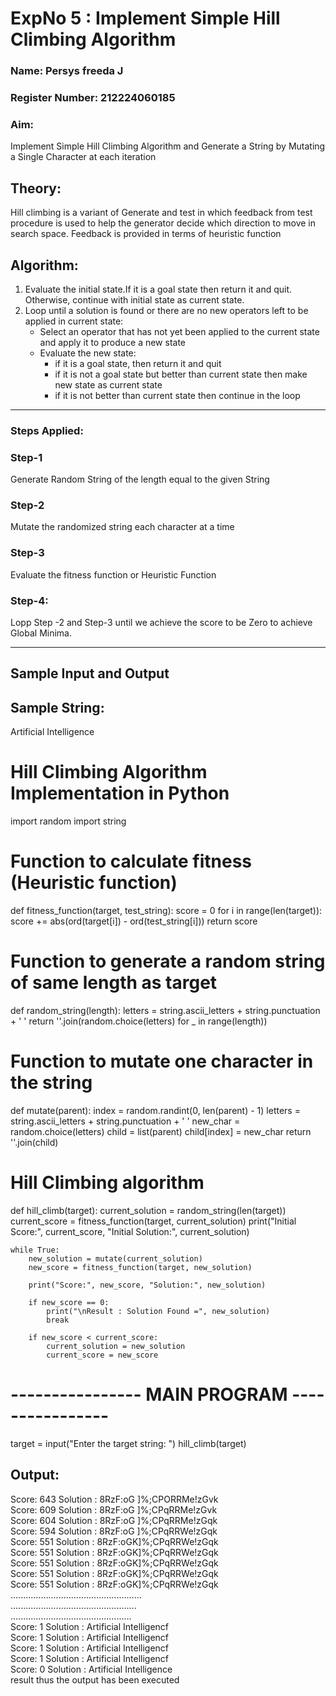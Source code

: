 <h1>ExpNo 5 : Implement Simple Hill Climbing Algorithm</h1> 
<h3>Name: Persys freeda J          </h3>
<h3>Register Number: 212224060185           </h3>
<H3>Aim:</H3>
<p>Implement Simple Hill Climbing Algorithm and Generate a String by Mutating a Single Character at each iteration </p>
<h2> Theory: </h2>
<p>Hill climbing is a variant of Generate and test in which feedback from test procedure is used to help the generator decide which direction to move in search space.
Feedback is provided in terms of heuristic function
</p>


<h2>Algorithm:</h2>
<p>
<ol>
 <li> Evaluate the initial state.If it is a goal state then return it and quit. Otherwise, continue with initial state as current state.</li> 
<li>Loop until a solution is found or there are no new operators left to be applied in current state:
<ul><li>Select an operator that has not yet been applied to the current state and apply it to produce a new state</li>
<li>Evaluate the new state:
  <ul>
<li>if it is a goal state, then return it and quit</li>
<li>if it is not a goal state but better than current state then make new state as current state</li>
<li>if it is not better than current state then continue in the loop</li>
    </ul>
</li>
</ul>
</li>
</ol>

</p>
<hr>
<h3> Steps Applied:</h3>
<h3>Step-1</h3>
<p> Generate Random String of the length equal to the given String</p>
<h3>Step-2</h3>
<p>Mutate the randomized string each character at a time</p>
<h3>Step-3</h3>
<p> Evaluate the fitness function or Heuristic Function</p>
<h3>Step-4:</h3>
<p> Lopp Step -2 and Step-3  until we achieve the score to be Zero to achieve Global Minima.</p>

<hr>
<h2>Sample Input and Output</h2>
<h2>Sample String:</h2> Artificial Intelligence

# Hill Climbing Algorithm Implementation in Python

import random
import string

# Function to calculate fitness (Heuristic function)
def fitness_function(target, test_string):
    score = 0
    for i in range(len(target)):
        score += abs(ord(target[i]) - ord(test_string[i]))
    return score

# Function to generate a random string of same length as target
def random_string(length):
    letters = string.ascii_letters + string.punctuation + ' '
    return ''.join(random.choice(letters) for _ in range(length))

# Function to mutate one character in the string
def mutate(parent):
    index = random.randint(0, len(parent) - 1)
    letters = string.ascii_letters + string.punctuation + ' '
    new_char = random.choice(letters)
    child = list(parent)
    child[index] = new_char
    return ''.join(child)

# Hill Climbing algorithm
def hill_climb(target):
    current_solution = random_string(len(target))
    current_score = fitness_function(target, current_solution)
    print("Initial Score:", current_score, "Initial Solution:", current_solution)

    while True:
        new_solution = mutate(current_solution)
        new_score = fitness_function(target, new_solution)

        print("Score:", new_score, "Solution:", new_solution)

        if new_score == 0:
            print("\nResult : Solution Found =", new_solution)
            break

        if new_score < current_score:
            current_solution = new_solution
            current_score = new_score

# ---------------- MAIN PROGRAM ----------------
target = input("Enter the target string: ")
hill_climb(target)


<h2>Output:</h2>
Score: 643  Solution :  8RzF:oG ]%;CPORRMe!zGvk<br>
Score: 609  Solution :  8RzF:oG ]%;CPqRRMe!zGvk<br>
Score: 604  Solution :  8RzF:oG ]%;CPqRRMe!zGqk<br>
Score: 594  Solution :  8RzF:oG ]%;CPqRRWe!zGqk<br>
Score: 551  Solution :  8RzF:oGK]%;CPqRRWe!zGqk<br>
Score: 551  Solution :  8RzF:oGK]%;CPqRRWe!zGqk<br>
Score: 551  Solution :  8RzF:oGK]%;CPqRRWe!zGqk<br>
Score: 551  Solution :  8RzF:oGK]%;CPqRRWe!zGqk<br>
Score: 551  Solution :  8RzF:oGK]%;CPqRRWe!zGqk<br>
....................................................<br>
..................................................<br>
................................................<br>
Score: 1  Solution :  Artificial Intelligencf<br>
Score: 1  Solution :  Artificial Intelligencf<br>
Score: 1  Solution :  Artificial Intelligencf<br>
Score: 1  Solution :  Artificial Intelligencf<br>
Score: 0  Solution :  Artificial Intelligence<br>
result 
thus the output has been executed
